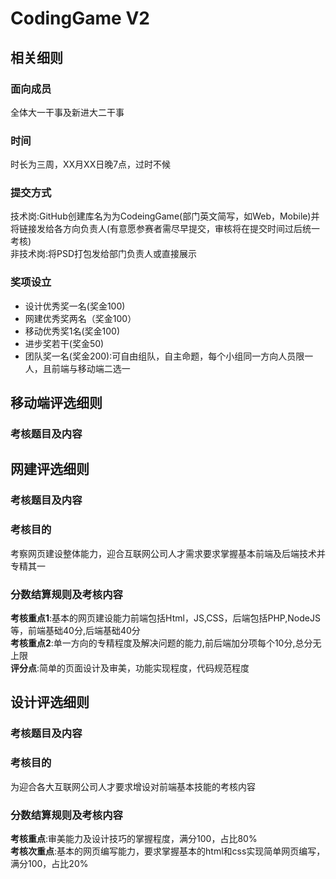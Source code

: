 # CodingGame V2
## 相关细则
### 面向成员
全体大一干事及新进大二干事   
### 时间
时长为三周，XX月XX日晚7点，过时不候
### 提交方式
技术岗:GitHub创建库名为为CodeingGame(部门英文简写，如Web，Mobile)并将链接发给各方向负责人(有意愿参赛者需尽早提交，审核将在提交时间过后统一考核)   
非技术岗:将PSD打包发给部门负责人或直接展示
### 奖项设立
* 设计优秀奖一名(奖金100)   
* 网建优秀奖两名（奖金100）   
* 移动优秀奖1名(奖金100)   
* 进步奖若干(奖金50)   
* 团队奖一名(奖金200):可自由组队，自主命题，每个小组同一方向人员限一人，且前端与移动端二选一   

## 移动端评选细则
### 考核题目及内容

## 网建评选细则
### 考核题目及内容
### 考核目的
考察网页建设整体能力，迎合互联网公司人才需求要求掌握基本前端及后端技术并专精其一
### 分数结算规则及考核内容
**考核重点1**:基本的网页建设能力前端包括Html，JS,CSS，后端包括PHP,NodeJS等，前端基础40分,后端基础40分    
**考核重点2**:单一方向的专精程度及解决问题的能力,前后端加分项每个10分,总分无上限    
**评分点**:简单的页面设计及审美，功能实现程度，代码规范程度
## 设计评选细则
### 考核题目及内容
### 考核目的
为迎合各大互联网公司人才要求增设对前端基本技能的考核内容
### 分数结算规则及考核内容
**考核重点**:审美能力及设计技巧的掌握程度，满分100，占比80%   
**考核次重点**:基本的网页编写能力，要求掌握基本的html和css实现简单网页编写，满分100，占比20%

